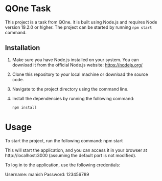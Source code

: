 # QOne Task

This project is a task from QOne. It is built using Node.js and requires Node version 19.2.0 or higher. The project can be started by running `npm start` command.

## Installation

1. Make sure you have Node.js installed on your system. You can download it from the official Node.js website: https://nodejs.org/

2. Clone this repository to your local machine or download the source code.

3. Navigate to the project directory using the command line.

4. Install the dependencies by running the following command:

   ```bash
   npm install

# Usage
To start the project, run the following command:
npm start

This will start the application, and you can access it in your browser at http://localhost:3000 (assuming the default port is not modified).

To log in to the application, use the following credentials:

Username: manish
Password: 123456789


